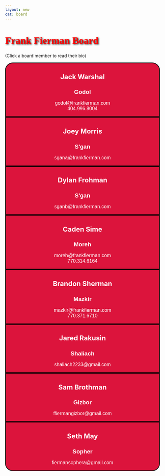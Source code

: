 ```yaml
---
layout: new
cat: board
---
```


<style>

.board {
	background: Crimson;
	float: center;
	clear: both;
   	color: White;
	text-align: center;
}
div.board {
   margin: auto;
   border: 2px solid Black;
   max-width: 700px;
   min-width: 500px;
}
h1.head {
   color: Red;
   font-family: Pacifico;
   font-size: 32px;
   text-shadow: 2px 2px 5px #000;
}
h1.board {
	font-size: 22px;
}

h2.board {
	font-size: 19px;
	font-family: Arial;
}

p.board {
   font-family: Arial;
   font-size: 16;
}

.maintext a {
  color: Gray;
  text-decoration: none;
}

.board a {text-decoration: none;}

#top {border-radius: 25px 25px 0 0;}
#bottom {border-radius: 0 0 25px 25px;}
#space {margin: 0 0 30px 0}

body {background-image: url("/images/FBackgroundSmall.png")
</style>

<h1 class="head">Frank Fierman Board</h1>

<div class="maintext">
<p>  (Click a board member to read their bio)
</p>
</div>



<div class="board" id="top"> <a href="/board/bios/JackWarshal.html">
         <h1 class="board">Jack Warshal</h1>
	 <h2 class="board">Godol</h2>
	 <p class="board">godol@frankfierman.com<br>
	 404.996.8004</p> </a></div>

<div class="board">
<h1 class="board">Joey Morris</h1>
	 <h2 class="board">S'gan</h2>
	 <p class="board">sgana@frankfierman.com<br>
	 </p>
	 </div>

<div class="board">
         <h1 class="board">Dylan Frohman</h1>
	 <h2 class="board">S'gan</h2>
	 <p class="board">sganb@frankfierman.com<br>
	 </p>
	 </div>

<div class="board">
         <h1 class="board">Caden Sime</h1>
	 <h2 class="board">Moreh</h2>
	 <p class="board">moreh@frankfierman.com<br>
	 770.314.6164
	 </p>
	 </div>

<div class="board">
         <h1 class="board">Brandon Sherman</h1>
	 <h2 class="board">Mazkir</h2>
	 <p class="board">mazkir@frankfierman.com<br>
	 770.371.6710
	 </p>
	 </div>

<div class="board">
         <h1 class="board">Jared Rakusin</h1>
	 <h2 class="board">Shaliach</h2>
	 <p class="board">shaliach2233@gmail.com<br>
	 </p>
	 </div>

<div class="board">
         <h1 class="board">Sam Brothman</h1>
	 <h2 class="board">Gizbor</h2>
	 <p class="board">ffiermangizbor@gmail.com<br>
	 </p>
	 </div>

<div class="board" id="bottom">
         <h1 class="board">Seth May</h1>
	 <h2 class="board">Sopher</h2>
	 <p class="board">fiermansophera@gmail.com<br>
	 </p>
	 </div>

<div id="space"> </div> 
